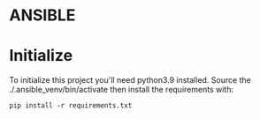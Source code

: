 # ANSIBLE

# Initialize

To initialize this project you'll need python3.9 installed. Source the ./.ansible_venv/bin/activate then install the requirements with:

`pip install -r requirements.txt`

